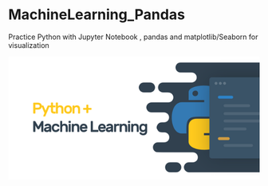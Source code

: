 # MachineLearning_Pandas
Practice Python with Jupyter Notebook , pandas and  matplotlib/Seaborn for visualization



![](1_bO6lRwKN8TlPhEbxNTHhAA.png)
